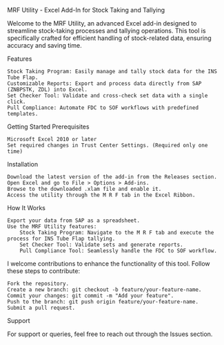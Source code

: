 MRF Utility - Excel Add-In for Stock Taking and Tallying

Welcome to the MRF Utility, an advanced Excel add-in designed to streamline stock-taking processes and tallying operations. This tool is specifically crafted for efficient handling of stock-related data, ensuring accuracy and saving time.

Features

    Stock Taking Program: Easily manage and tally stock data for the INS Tube Flap.
    Customizable Reports: Export and process data directly from SAP (ZNBPSTK, ZDL) into Excel.
    Set Checker Tool: Validate and cross-check set data with a single click.
    Pull Compliance: Automate FDC to SOF workflows with predefined templates.

Getting Started
Prerequisites

    Microsoft Excel 2010 or later
    Set required changes in Trust Center Settings. (Required only one time)

Installation

    Download the latest version of the add-in from the Releases section.
    Open Excel and go to File > Options > Add-ins.
    Browse to the downloaded .xlam file and enable it.
    Access the utility through the M R F tab in the Excel Ribbon.

How It Works

    Export your data from SAP as a spreadsheet.
    Use the MRF Utility features:
        Stock Taking Program: Navigate to the M R F tab and execute the process for INS Tube Flap tallying.
        Set Checker Tool: Validate sets and generate reports.
        Pull Compliance Tool: Seamlessly handle the FDC to SOF workflow.

I welcome contributions to enhance the functionality of this tool. Follow these steps to contribute:

    Fork the repository.
    Create a new branch: git checkout -b feature/your-feature-name.
    Commit your changes: git commit -m "Add your feature".
    Push to the branch: git push origin feature/your-feature-name.
    Submit a pull request.

Support

For support or queries, feel free to reach out through the Issues section.

